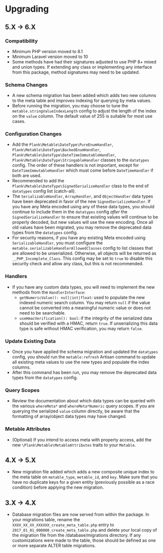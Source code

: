 # Upgrading

## 5.X -> 6.X

### Compatibility

* Minimum PHP version moved to 8.1
* Minimum Laravel version moved to 10
* Some methods have had their signatures adjusted to use PHP 8+ mixed and union types. If extending any class or implementing any interface from this package, method signatures may need to be updated.

### Schema Changes

* A new schema migration has been added which adds two new columns to the meta table and improves indexing for querying by meta values. 
* Before running the migration, you may choose to tune the `metable.stringValueIndexLength` config to adjust the length of the index on the `value` column. The default value of 255 is suitable for most use cases.

### Configuration Changes

* Add the `Plank\Metable\DateType\PureEnumHandler`, `Plank\Metable\DateType\BackedEnumHandler`, `Plank\Metable\DateType\DateTimeImmutableHandler`, `Plank\Metable\DateType\StringableHandler` classes to the `datatypes` config. The order of these handlers is not important, except for `DateTimeImmutableHandler` which must come before `DateTimeHandler` if both are used. 
* Recommended to add the `Plank\Metable\DateType\SignedSerializeHandler` class to the end of `datatypes` config list (catch-all).
* The `SerializableHandler`, `ArrayHandler`, and `ObjectHandler` data types have been deprecated in favor of the new `SignedSerializeHandler`. If you have any Meta encoded using any of these data types, you should continue to include them in the `datatypes` config _after_ the `SignedSerializeHandler` to ensure that existing values will continue to be properly decoded, but new values will use the new encoding. Once all old values have been migrated, you may remove the deprecated data types from the `datatypes` config.
* For security reasons, if you have any existing Meta encoded using `SerializableHandler`, you must configure the `metable.serializableHandlerAllowedClasses` config to list classes that are allowed to be unserialized. Otherwise, all objects will be returned as `__PHP_Incomplete_Class`. This config may be set to `true` to disable this security check and allow any class, but this is not recommended.

### Handlers

* If you have any custom data types, you will need to implement the new methods from the `HandlerInterface`:
  * `getNumericValue(): null|int|float`: used to populate the new indexed numeric search column. You may return `null` if the value cannot be converted into a meaningful numeric value or does not need to be searchable.
  * `useHmacVerification(): bool`: if the integrity of the serialized data should be verified with a HMAC, return `true`. If unserializing this data type is safe without HMAC verification, you may return `false`. 

### Update Existing Data

* Once you have applied the schema migration and updated the `datatypes` config, you should run the `metable:refresh` Artisan command to update all existing meta values to use the new types and populate the index columns. 
* After this command has been run, you may remove the deprecated data types from the `datatypes` config. 

### Query Scopes

* Review the documentation about which data types can be queried with the various `whereMeta*` and `whereMeta*Numeric` query scopes. If you are querying the serialized `value` column directly, be aware that the formatting of array/object data types may have changed.

### Metable Attributes

* (Optional) If you intend to access meta with property access, add the new `\Plank\Metable\MetableAttributes` traits to your `Metable`.

## 4.X -> 5.X
- New migration file added which adds a new composite unique index to the meta table on `metable_type`, `metable_id`, and `key`. Make sure that you have no duplicate keys for a given entity (previously possible as a race condition) before applying the new migration.  

## 3.X -> 4.X
- Database migration files are now served from within the package. In your migrations table, rename the `XXXX_XX_XX_XXXXXX_create_meta_table.php` entry to `2017_01_01_000000_create_meta_table.php` and delete your local copy of the migration file from the /database/migrations directory. If any customizations were made to the table, those should be defined as one or more separate ALTER table migrations.